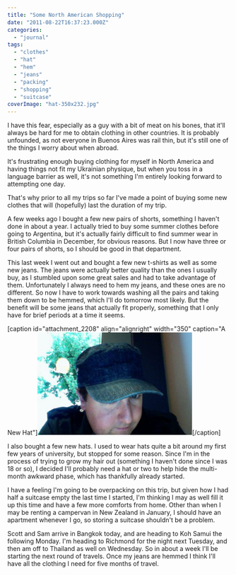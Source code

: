 ```yaml
---
title: "Some North American Shopping"
date: "2011-08-22T16:37:23.000Z"
categories: 
  - "journal"
tags: 
  - "clothes"
  - "hat"
  - "hem"
  - "jeans"
  - "packing"
  - "shopping"
  - "suitcase"
coverImage: "hat-350x232.jpg"
---
```


I have this fear, especially as a guy with a bit of meat on his bones, that it'll always be hard for me to obtain clothing in other countries. It is probably unfounded, as not everyone in Buenos Aires was rail thin, but it's still one of the things I worry about when abroad.

It's frustrating enough buying clothing for myself in North America and having things not fit my Ukrainian physique, but when you toss in a language barrier as well, it's not something I'm entirely looking forward to attempting one day.

That's why prior to all my trips so far I've made a point of buying some new clothes that will (hopefully) last the duration of my trip.

A few weeks ago I bought a few new pairs of shorts, something I haven't done in about a year. I actually tried to buy some summer clothes before going to Argentina, but it's actually fairly difficult to find summer wear in British Columbia in December, for obvious reasons. But I now have three or four pairs of shorts, so I should be good in that department.

This last week I went out and bought a few new t-shirts as well as some new jeans. The jeans were actually better quality than the ones I usually buy, as I stumbled upon some great sales and had to take advantage of them. Unfortunately I always need to hem my jeans, and these ones are no different. So now I have to work towards washing all the pairs and taking them down to be hemmed, which I'll do tomorrow most likely. But the benefit will be some jeans that actually fit properly, something that I only have for brief periods at a time it seems.

\[caption id="attachment\_2208" align="alignright" width="350" caption="A New Hat"\][![](images/hat-350x232.jpg "A New Hat")](http://www.migratorynerd.com/wordpress/wp-content/uploads/2011/08/hat.jpg)\[/caption\]

I also bought a few new hats. I used to wear hats quite a bit around my first few years of university, but stopped for some reason. Since I'm in the process of trying to grow my hair out (something I haven't done since I was 18 or so), I decided I'll probably need a hat or two to help hide the multi-month awkward phase, which has thankfully already started.

I have a feeling I'm going to be overpacking on this trip, but given how I had half a suitcase empty the last time I started, I'm thinking I may as well fill it up this time and have a few more comforts from home. Other than when I may be renting a campervan in New Zealand in January, I should have an apartment whenever I go, so storing a suitcase shouldn't be a problem.

Scott and Sam arrive in Bangkok today, and are heading to Koh Samui the following Monday. I'm heading to Richmond for the night next Tuesday, and then am off to Thailand as well on Wednesday. So in about a week I'll be starting the next round of travels. Once my jeans are hemmed I think I'll have all the clothing I need for five months of travel.
